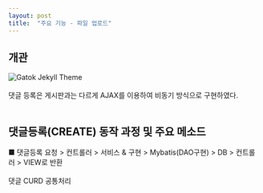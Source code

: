 ```yaml
---
layout: post
title:  "주요 기능 - 파일 업로드"
---
```

## 개관

 ![Gatok Jekyll Theme]({{site.baseurl}}/images/5-1.png)<br>
<br>
댓글 등록은 게시판과는 다르게 AJAX를 이용하여 비동기 방식으로 구현하였다.<br>
<br>
## 댓글등록(CREATE) 동작 과정 및 주요 메소드<br>
 ■ 댓글등록 요청 > 컨트롤러 > 서비스 & 구현 > Mybatis(DAO구현) > DB > 컨트롤러 > VIEW로 반환<br> 
 <br>
 댓글 CURD 공통처리<br>
